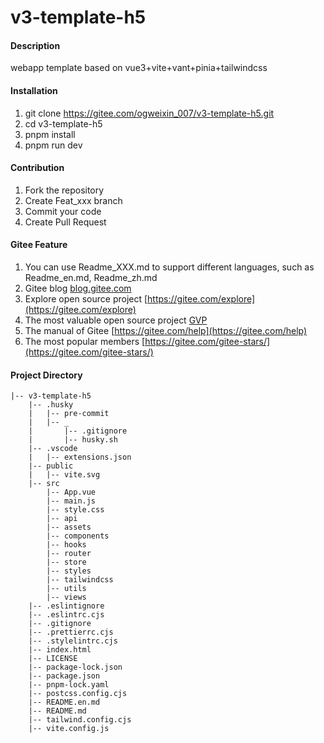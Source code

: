 # v3-template-h5

#### Description

webapp template based on vue3+vite+vant+pinia+tailwindcss

#### Installation

1.  git clone https://gitee.com/ogweixin_007/v3-template-h5.git
2.  cd v3-template-h5
3.  pnpm install
4.  pnpm run dev

#### Contribution

1.  Fork the repository
2.  Create Feat_xxx branch
3.  Commit your code
4.  Create Pull Request

#### Gitee Feature

1.  You can use Readme_XXX.md to support different languages, such as Readme_en.md, Readme_zh.md
2.  Gitee blog [blog.gitee.com](https://blog.gitee.com)
3.  Explore open source project [https://gitee.com/explore](https://gitee.com/explore)
4.  The most valuable open source project [GVP](https://gitee.com/gvp)
5.  The manual of Gitee [https://gitee.com/help](https://gitee.com/help)
6.  The most popular members [https://gitee.com/gitee-stars/](https://gitee.com/gitee-stars/)

#### Project Directory

```
|-- v3-template-h5
    |-- .husky
    |   |-- pre-commit
    |   |-- _
    |       |-- .gitignore
    |       |-- husky.sh
    |-- .vscode
    |   |-- extensions.json
    |-- public
    |   |-- vite.svg
    |-- src
        |-- App.vue
        |-- main.js
        |-- style.css
        |-- api
        |-- assets
        |-- components
        |-- hooks
        |-- router
        |-- store
        |-- styles
        |-- tailwindcss
        |-- utils
        |-- views
    |-- .eslintignore
    |-- .eslintrc.cjs
    |-- .gitignore
    |-- .prettierrc.cjs
    |-- .stylelintrc.cjs
    |-- index.html
    |-- LICENSE
    |-- package-lock.json
    |-- package.json
    |-- pnpm-lock.yaml
    |-- postcss.config.cjs
    |-- README.en.md
    |-- README.md
    |-- tailwind.config.cjs
    |-- vite.config.js
```